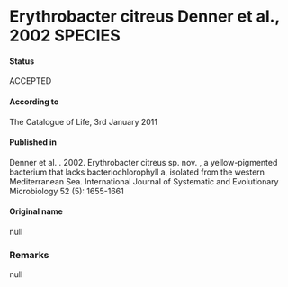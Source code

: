 # Erythrobacter citreus Denner et al., 2002 SPECIES

#### Status
ACCEPTED

#### According to
The Catalogue of Life, 3rd January 2011

#### Published in
Denner et al. . 2002. Erythrobacter citreus sp. nov. , a yellow-pigmented bacterium that lacks bacteriochlorophyll a, isolated from the western Mediterranean Sea. International Journal of Systematic and Evolutionary Microbiology 52 (5): 1655-1661

#### Original name
null

### Remarks
null
